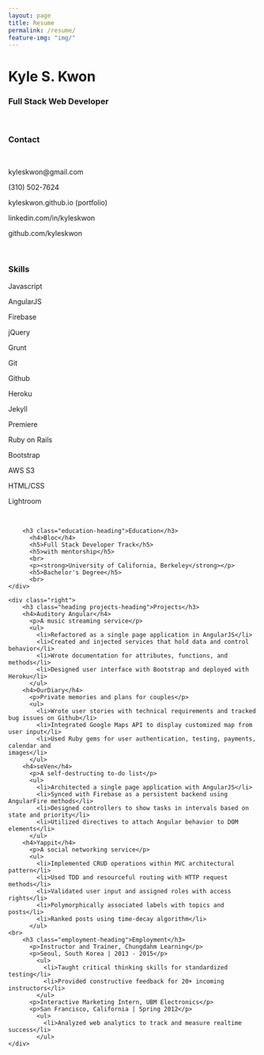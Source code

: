 ```yaml
---
layout: page
title: Resume
permalink: /resume/
feature-img: "img/"
---
```

<div class="resume">
    <div class="heading">
        <h1>Kyle S. Kwon</h1>
        <h3>Full Stack Web Developer</h3>
        <br>
    </div>
    <div class="left">
        <h3 class="heading">Contact</h3>
<br>
    <div class="center-content">
      <p>kyleskwon@gmail.com</p>
      <p>(310) 502-7624 </p>
      <p>kyleskwon.github.io (portfolio)</p>
      <p>linkedin.com/in/kyleskwon</p>
      <p>github.com/kyleskwon</p>
    </div>
<br>
        <h3 class="heading">Skills</h3>
        <div class="skills">
            <div class="center-content left heading">
              <p>Javascript</p>
              <p>AngularJS</p>
              <p>Firebase</p>
              <p>jQuery</p>
              <p>Grunt</p>
            </div>
            <div class="center-content left heading">
                <p>Git</p>
                <p>Github</p>
                <p>Heroku</p>
                <p>Jekyll</p>
                <p>Premiere</p>
            </div>
            <div class="center-content left heading">
                <p>Ruby on Rails</p>
                <p>Bootstrap</p>
                <p>AWS S3</p>
                <p>HTML/CSS</p>
                <p>Lightroom</p>
                <br>
            </div>
        </div>

        <h3 class="education-heading">Education</h3>
          <h4>Bloc</h4>
          <h5>Full Stack Developer Track</h5>
          <h5>with mentorship</h5>
          <br>
          <p><strong>University of California, Berkeley</strong></p>
          <h5>Bachelor's Degree</h5>
          <br>
    </div>

    <div class="right">
        <h3 class="heading projects-heading">Projects</h3>
        <h4>Auditory Angular</h4>
          <p>A music streaming service</p>
          <ul>
            <li>Refactored as a single page application in AngularJS</li>
            <li>Created and injected services that hold data and control behavior</li>
            <li>Wrote documentation for attributes, functions, and methods</li>
            <li>Designed user interface with Bootstrap and deployed with Heroku</li>
          </ul>
        <h4>OurDiary</h4>
          <p>Private memories and plans for couples</p>
          <ul>
            <li>Wrote user stories with technical requirements and tracked bug issues on Github</li>
            <li>Integrated Google Maps API to display customized map from user input</li>
            <li>Used Ruby gems for user authentication, testing, payments, calendar and
    images</li>
          </ul>
        <h4>seVen</h4>
          <p>A self-destructing to-do list</p>
          <ul>
            <li>Architected a single page application with AngularJS</li>
            <li>Synced with Firebase as a persistent backend using AngularFire methods</li>
            <li>Designed controllers to show tasks in intervals based on state and priority</li>
            <li>Utilized directives to attach Angular behavior to DOM elements</li>
          </ul>
        <h4>Yappit</h4>
          <p>A social networking service</p>
          <ul>
            <li>Implemented CRUD operations within MVC architectural pattern</li>
            <li>Used TDD and resourceful routing with HTTP request methods</li>
            <li>Validated user input and assigned roles with access rights</li>
            <li>Polymorphically associated labels with topics and posts</li>
            <li>Ranked posts using time-decay algorithm</li>
          </ul>
    <br>
        <h3 class="employment-heading">Employment</h3>
          <p>Instructor and Trainer, Chungdahm Learning</p>
          <p>Seoul, South Korea | 2013 - 2015</p>
            <ul>
              <li>Taught critical thinking skills for standardized testing</li>
              <li>Provided constructive feedback for 20+ incoming instructors</li>
            </ul>
          <p>Interactive Marketing Intern, UBM Electronics</p>
          <p>San Francisco, California | Spring 2012</p>
            <ul>
              <li>Analyzed web analytics to track and measure real­time success</li>
            </ul>
    </div>
</div>